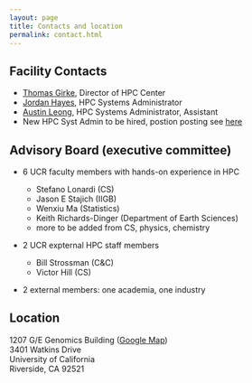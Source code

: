 ```yaml
---
layout: page
title: Contacts and location
permalink: contact.html
---
```


## Facility Contacts

* [Thomas Girke](http://girke.bioinformatics.ucr.edu), Director of HPC Center
* [Jordan Hayes](mailto:jordan.hayes@ucr.edu), HPC Systems Administrator
* [Austin Leong](mailto:aleon008@ucr.edu), HPC Systems Administrator, Assistant
* New HPC Syst Admin to be hired, postion posting see [here](https://goo.gl/tngqC1)

## Advisory Board (executive committee)

* 6 UCR faculty members with hands-on experience in HPC
    * Stefano Lonardi (CS)
    * Jason E Stajich (IIGB)
    * Wenxiu Ma (Statistics)
    * Keith Richards-Dinger (Department of Earth Sciences)
    * more to be added from CS, physics, chemistry

* 2 UCR expternal HPC staff members
    * Bill Strossman (C&C)
    * Victor Hill (CS)

* 2 external members: one academia, one industry 

## Location

1207 G/E Genomics Building ([Google Map](https://goo.gl/OVKyxv))  
3401 Watkins Drive  
University of California  
Riverside, CA 92521  

